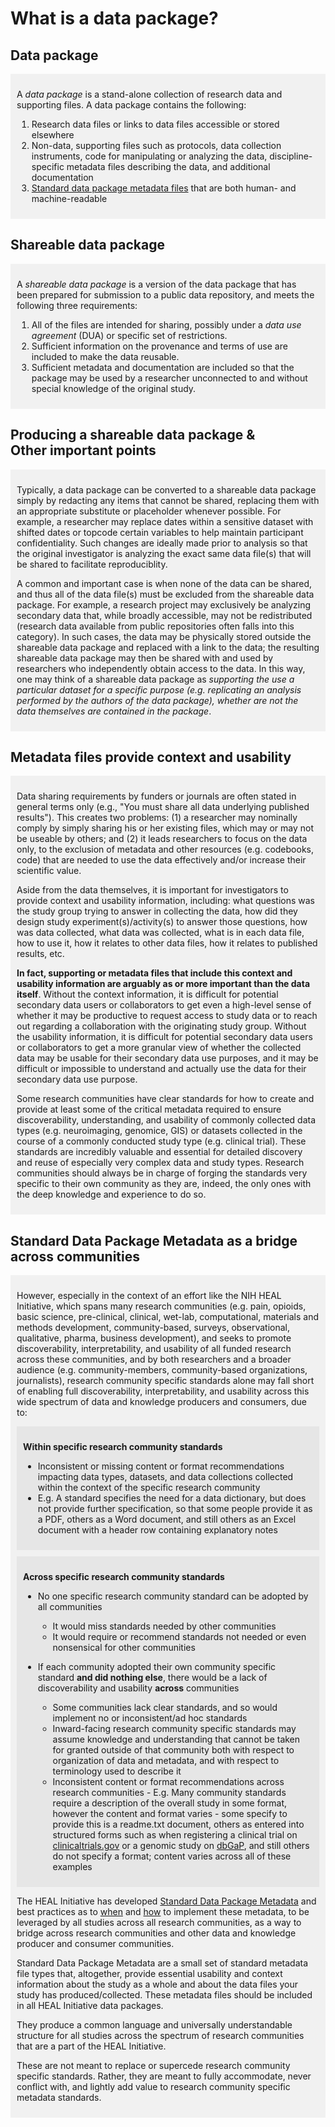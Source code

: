 # What is a data package? 



## Data package 

<div markdown="1" style="background-color:rgba(0, 0, 0, 0.0470588); text-align:left; vertical-align: top; padding:10px 10px; margin-bottom: 10px;">

A *data package* is a stand-alone collection of research data and supporting files. 
A data package contains the following:

1. Research data files or links to data files accessible or stored elsewhere
2. Non-data, supporting files such as protocols, data collection instruments,
   code for manipulating or analyzing the data, discipline-specific metadata
   files describing the data, and additional documentation
3. [Standard data package metadata files](../terms/index.md#standard-data-package-metadata-files)
   that are both human- and machine-readable

</div>

## Shareable data package 

<div markdown="1" style="background-color:rgba(0, 0, 0, 0.0470588); text-align:left; vertical-align: top; padding:10px 10px; margin-bottom: 10px;">

A *shareable data package* is a version of the data package that has been prepared for 
submission to a public data repository, and meets the following three requirements:

1. All of the files are intended for sharing, possibly under a
   *data use agreement* (DUA) or specific set of restrictions.
2. Sufficient information on the provenance and terms of use are included to
   make the data reusable.
3. Sufficient metadata and documentation are included so that the package may
   be used by a researcher unconnected to and without special knowledge of the
   original study.

</div>

## Producing a shareable data package & <br>Other important points 

<div markdown="1" style="background-color:rgba(0, 0, 0, 0.0470588); text-align:left; vertical-align: top; padding:10px 10px; margin-bottom: 10px;">

Typically, a data package can be converted to a shareable data package simply
by redacting any items that cannot be shared, replacing them with an
appropriate substitute or placeholder whenever possible. For example, a
researcher may replace dates within a sensitive dataset with shifted dates or topcode certain variables
to help maintain participant confidentiality. Such changes are ideally made
prior to analysis so that the original investigator is analyzing the exact
same data file(s) that will be shared to facilitate reproduciblity.

A common and important case is when none of the data can be shared, and thus
all of the data file(s) must be excluded from the shareable data package. For example, a
research project may exclusively be analyzing secondary data that, while
broadly accessible, may not be redistributed (research data available from
public repositories often falls into this category). In such cases, the data
may be physically stored outside the shareable data package and replaced with a link to
the data; the resulting shareable data package may then be shared with and used by
researchers who independently obtain access to the data. In this way, one may
think of a shareable data package as *supporting the use a particular dataset for a
specific purpose (e.g. replicating an analysis performed by the authors of the data package), 
whether are not the data themselves are contained in the package*.

</div>

## Metadata files provide context and usability

<div markdown="1" style="background-color:rgba(0, 0, 0, 0.0470588); text-align:left; vertical-align: top; padding:10px 10px; margin-bottom: 10px;">

Data sharing requirements by funders or journals are often stated in general
terms only (e.g., "You must share all data underlying published results").
This creates two problems: (1) a researcher may nominally comply by simply
sharing his or her existing files, which may or may not be useable by others;
and (2) it leads researchers to focus on the data only, to the exclusion of
metadata and other resources (e.g. codebooks, code) that are needed to use the data
effectively and/or increase their scientific value.

Aside from the data themselves, it is important for investigators to provide
context and usability information, including: what questions was the study
group trying to answer in collecting the data, how did they design study
experiment(s)/activity(s) to answer those questions, how was data collected,
what data was collected, what is in each data file, how to use it, how it
relates to other data files, how it relates to published results, etc.

**In fact, supporting or metadata files that include this context and
usability information are arguably as or more important than the data
itself**. Without the context information, it is difficult for potential
secondary data users or collaborators to get even a high-level sense of
whether it may be productive to request access to study data or to reach out
regarding a collaboration with the originating study group. Without the
usability information, it is difficult for potential secondary data users or
collaborators to get a more granular view of whether the collected data may be
usable for their secondary data use purposes, and it may be difficult or
impossible to understand and actually use the data for their secondary data
use purpose.

Some research communities have clear standards for how to create and provide
at least some of the critical metadata required to ensure discoverability,
understanding, and usability of commonly collected data types (e.g.
neuroimaging, genomice, GIS) or datasets collected in the course of a commonly
conducted study type (e.g. clinical trial). These standards are incredibly
valuable and essential for detailed discovery and reuse of especially very
complex data and study types. Research communities should always be in charge
of forging the standards very specific to their own community as they are,
indeed, the only ones with the deep knowledge and experience to do so.

</div>

## Standard Data Package Metadata as a bridge across communities 

<div markdown="1" style="background-color:rgba(0, 0, 0, 0.0470588); text-align:left; vertical-align: top; padding:10px 10px; margin-bottom: 10px;">

However, especially in the context of an effort like the NIH HEAL Initiative, which spans many research communities (e.g. pain, opioids, basic science, pre-clinical, clinical, wet-lab, computational, materials and methods development, community-based, surveys, observational, qualitative, pharma, business development), and seeks to promote discoverability, interpretability, and usability of all funded research across these communities, and by both researchers and a broader audience (e.g. community-members, community-based organizations, journalists), research community specific standards alone may fall short of enabling full discoverability, interpretability, and usability across this wide spectrum of data and knowledge producers and consumers, due to: 

<div markdown="1" style="background-color:rgba(0, 0, 0, 0.0470588); text-align:left; vertical-align: top; padding:10px 10px; margin-bottom: 10px;">

**Within specific research community standards**

* Inconsistent or missing content or format recommendations impacting data types, datasets, and data collections collected within the context of the specific research community
* E.g. A standard specifies the need for a data dictionary, but does not provide further specification, so that some people provide it as a PDF, others as a Word document, and still others as an Excel document with a header row containing explanatory notes

</div>

<div markdown="1" style="background-color:rgba(0, 0, 0, 0.0470588); text-align:left; vertical-align: top; padding:10px 10px; margin-bottom: 10px;">

**Across specific research community standards**

* No one specific research community standard can be adopted by all communities 

  * It would miss standards needed by other communities
  * It would require or recommend standards not needed or even nonsensical for other communities

* If each community adopted their own community specific standard **and did nothing else**, there would be a lack of discoverability and usability **across** communities

  * Some communities lack clear standards, and so would implement no or inconsistent/ad hoc standards
  * Inward-facing research community specific standards may assume knowledge and understanding that cannot be taken for granted outside of that community both with respect to organization of data and metadata, and with respect to terminology used to describe it
  * Inconsistent content or format recommendations across research communities - E.g. Many community standards require a description of the overall study in some format, however the content and format varies - some specify to provide this is a readme.txt document, others as entered into structured forms such as when registering a clinical trial on [clinicaltrials.gov](https://clinicaltrials.gov/) or a genomic study on [dbGaP](https://www.ncbi.nlm.nih.gov/gap/), and still others do not specify a format; content varies across all of these examples  

</div>

The HEAL Initiative has developed [Standard Data Package Metadata](../terms/index.md#standard-data-package-metadata-files) and best practices as to [when](./when.md) and [how](./how.md) to implement these metadata, to be leveraged by all studies across all research communities, as a way to bridge across research communities and other data and knowledge producer and consumer communities. 

Standard Data Package Metadata are a small set of standard metadata file types that, altogether, provide essential usability and context information about the study as a whole and about the data files your study has produced/collected. These metadata files should be included in all HEAL Initiative data packages. 

They produce a common language and universally understandable structure for all studies across the spectrum of research communities that are a part of the HEAL Initiative. 

These are not meant to replace or supercede research community specific standards. Rather, they are meant to fully accommodate, never conflict with, and lightly add value to research community specific metadata standards.

</div>
